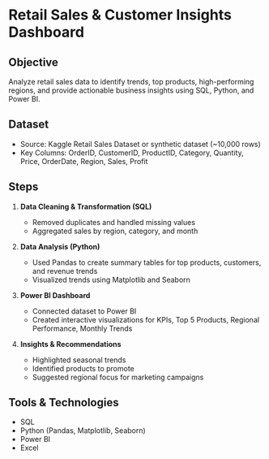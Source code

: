 # Retail Sales & Customer Insights Dashboard

## Objective
Analyze retail sales data to identify trends, top products, high-performing regions, and provide actionable business insights using SQL, Python, and Power BI.

## Dataset
- Source: Kaggle Retail Sales Dataset or synthetic dataset (~10,000 rows)
- Key Columns: OrderID, CustomerID, ProductID, Category, Quantity, Price, OrderDate, Region, Sales, Profit

## Steps
1. **Data Cleaning & Transformation (SQL)**  
   - Removed duplicates and handled missing values  
   - Aggregated sales by region, category, and month  

2. **Data Analysis (Python)**  
   - Used Pandas to create summary tables for top products, customers, and revenue trends  
   - Visualized trends using Matplotlib and Seaborn  

3. **Power BI Dashboard**  
   - Connected dataset to Power BI  
   - Created interactive visualizations for KPIs, Top 5 Products, Regional Performance, Monthly Trends  

4. **Insights & Recommendations**  
   - Highlighted seasonal trends  
   - Identified products to promote  
   - Suggested regional focus for marketing campaigns  

## Tools & Technologies
- SQL
- Python (Pandas, Matplotlib, Seaborn)
- Power BI
- Excel


